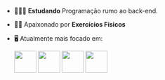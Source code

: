 - 👨🏻‍💻 **Estudando** Programação rumo ao back-end.
- 🧗🏼 Apaixonado por **Exercícios Físicos**
- 🖥️ Atualmente mais focado em:

  <img width='50' height='50' src="https://cdn.jsdelivr.net/gh/devicons/devicon/icons/python/python-original.svg" />
  
  <img width='50' height='50' src="https://cdn.jsdelivr.net/gh/devicons/devicon/icons/django/django-plain.svg" />
  
  <img width='50' height='50' src="https://cdn.jsdelivr.net/gh/devicons/devicon/icons/html5/html5-original.svg" />
  
  <img width='50' height='50' src="https://cdn.jsdelivr.net/gh/devicons/devicon/icons/css3/css3-original.svg" />
    
